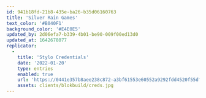 ```yaml
---
id: 941b18fd-21b8-435e-ba26-b35d06160763
title: 'Silver Rain Games'
text_color: '#B040F1'
background_color: '#E4E0E5'
updated_by: 2d06efa7-b339-4b01-be90-009f00ed13d0
updated_at: 1642678077
replicator:
  -
    title: 'Stylo Credentials'
    date: '2022-01-20'
    type: entries
    enabled: true
    url: 'https://0441e357b8aee238c872-a3bf61553e60552a9292fdd4520f55df.ssl.cf3.rackcdn.com/Documents/Stylo_Credentials.pdf'
    assets: clients/blokbuild/creds.jpg
---
```

